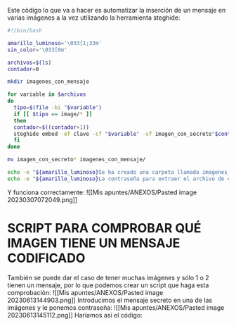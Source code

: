 Este código lo que va a hacer es automatizar la inserción de un mensaje en varias imágenes a la vez utilizando la herramienta steghide:
```bash
#!/bin/bash

amarillo_luminoso='\033[1;33m'
sin_color='\033[0m'

archivos=$(ls)
contador=0

mkdir imagenes_con_mensaje

for variable in $archivos
do
  tipo=$(file -bi "$variable")
  if [[ $tipo == image/* ]]
  then
  contador=$((contador+1))
  steghide embed -ef clave -cf "$variable" -sf imagen_con_secreto"$contador".jpg -p '123123'
  fi
done

mv imagen_con_secreto* imagenes_con_mensaje/

echo -e "${amarillo_luminoso}Se ha creado una carpeta llamada imagenes_con_mensaje donde se guardaron todas las imágenes${sin_color}"
echo -e "${amarillo_luminoso}La contraseña para extraer el archivo de cada una de las imágenes es 123123${sin_color}"
```
Y funciona correctamente:
![[Mis apuntes/ANEXOS/Pasted image 20230307072049.png]]
# SCRIPT PARA COMPROBAR QUÉ IMAGEN TIENE UN MENSAJE CODIFICADO
También se puede dar el caso de tener muchas imágenes y sólo 1 o 2 tienen un mensaje, por lo que podemos crear un script que haga esta comprobación:
![[Mis apuntes/ANEXOS/Pasted image 20230613144903.png]]
Introducimos el mensaje secreto en una de las imágenes y le ponemos contraseña:
![[Mis apuntes/ANEXOS/Pasted image 20230613145112.png]]
Haríamos así el código:

